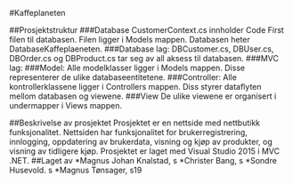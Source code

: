 #Kaffeplaneten

##Prosjektstruktur
###Database
CustomerContext.cs innholder Code First filen til databasen. Filen ligger i Models mappen.
Databasen heter DatabaseKaffeplaeneten.
###Database lag:
DBCustomer.cs, DBUser.cs, DBOrder.cs og DBProduct.cs tar seg av all aksess til databasen. 
###MVC lag:
###Model:
Alle modelklasser ligger i Models mappen. Disse representerer de ulike databaseentitetene.
###Controller:
Alle kontrollerklassene ligger i Controllers mappen. Diss styrer dataflyten mellom databasen og viewene.
###View
De ulike viewene er organisert i undermapper i Views mappen. 

##Beskrivelse av prosjektet
Prosjektet er en nettside med nettbutikk funksjonalitet. Nettsiden har funksjonalitet for brukerregistrering, innlogging,  oppdatering av brukerdata, visning og kjøp av produkter, og visning av tidligere kjøp. Prosjektet er laget med Visual Studio 2015 i MVC .NET.
##Laget av
*Magnus Johan Knalstad, s
*Christer Bang, s
*Sondre Husevold. s
*Magnus Tønsager, s19
